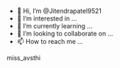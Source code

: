 - 👋 Hi, I’m @Jitendrapatel9521
- 👀 I’m interested in ...
- 🌱 I’m currently learning ...
- 💞️ I’m looking to collaborate on ...
- 📫 How to reach me ...

<!---
Jitendrapatel9521/Jitendrapatel9521 is a ✨ special ✨ repository because its `README.md` (this file) appears on your GitHub profile.
You can click the Preview link to take a look at your changes.
--->miss_avsthi

